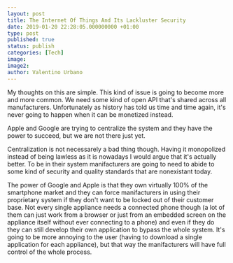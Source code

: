 ```yaml
---
layout: post
title: The Internet Of Things And Its Lackluster Security
date: 2019-01-20 22:28:05.000000000 +01:00
type: post
published: true
status: publish
categories: [Tech]
image:
image2:
author: Valentino Urbano
---
```


My thoughts on this are simple. This kind of issue is going to become more and more common. We need some kind of open API that's shared across all manufacturers. Unfortunately as history has told us time and time again, it's never going to happen when it can be monetized instead.

Apple and Google are trying to centralize the system and they have the power to succeed, but we are not there just yet.

Centralization is not necessarely a bad thing though. Having it monopolized instead of being lawless as it is nowadays I would argue that it's actually better. To be in their system manifacturers are going to need to abide to some kind of security and quality standards that are nonexistant today.

The power of Google and Apple is that they own virtually 100% of the smartphone market and they can force manifacturers in using their proprietary system if they don't want to be locked out of their customer base. Not every single appliance needs a connected phone though (a lot of them can just work from a browser or just from an embedded screen on the appliance itself without ever connecting to a phone) and even if they do they can still develop their own application to bypass the whole system. It's going to be more annoying to the user (having to download a single application for each appliance), but that way the manifacturers will have full control of the whole process.
